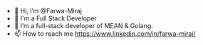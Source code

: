 - 👋 Hi, I’m @Farwa-Miraj
- 👀 I'm a Full Stack Developer
- 🌱 I’m a full-stack developer of MEAN & Golang.
- 📫 How to reach me https://www.linkedin.com/in/farwa-miraj/

<!---
Farwa-Miraj/Farwa-Miraj is a ✨ special ✨ repository because its `README.md` (this file) appears on your GitHub profile.
You can click the Preview link to take a look at your changes.
--->
